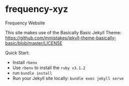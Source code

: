 # frequency-xyz
Frequency Website

This site makes use of the Basically Basic Jekyll Theme:
https://github.com/mmistakes/jekyll-theme-basically-basic/blob/master/LICENSE

Quick Start:
- Install `rbenv`
- Use `rbenv` to install the `ruby v3.1.2`
- run `bundle install`
- Run your Jekyll site locally: `bundle exec jekyll serve`
